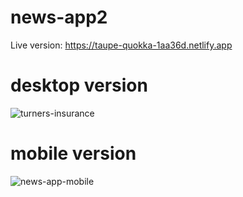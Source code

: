 # news-app2
Live version: https://taupe-quokka-1aa36d.netlify.app

# desktop version
<img src="https://i.ibb.co/HnvrqTG/Screen-Shot-2022-09-27-at-10-45-04-PM.png" alt="turners-insurance" border="0">

# mobile version
<img src="https://i.ibb.co/9V5PgsY/Screen-Shot-2022-09-27-at-10-45-31-PM.png" alt="news-app-mobile" border="0">

